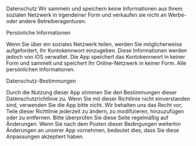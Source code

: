 Datenschutz
Wir sammeln und speichern keine Informationen aus Ihrem sozialen Netzwerk in irgendeiner Form und verkaufen sie nicht an Werbe- oder andere Betreiberagenturen.

Persönliche Informationen

Wenn Sie über ein soziales Netzwerk teilen, werden Sie möglicherweise aufgefordert, Ihr Kontokennwort einzugeben. Diese Informationen werden jedoch von iOS verwaltet. Die App speichert das Kontokennwort in keiner Form und sammelt und speichert Ihr Online-Netzwerk in keiner Form. Alle persönlichen Informationen.

Datenschutz-Bestimmungen

Durch die Nutzung dieser App stimmen Sie den Bestimmungen dieser Datenschutzrichtlinie zu. Wenn Sie mit dieser Richtlinie nicht einverstanden sind, verwenden Sie die App bitte nicht. Wir behalten uns das Recht vor, Teile dieser Richtlinie jederzeit zu ändern, zu modifizieren, hinzuzufügen oder zu entfernen. Bitte überprüfen Sie diese Seite regelmäßig auf Änderungen. Wenn Sie nach dem Posten dieser Bedingungen weiterhin Änderungen an unserer App vornehmen, bedeutet dies, dass Sie diese Anpassungen akzeptiert haben.